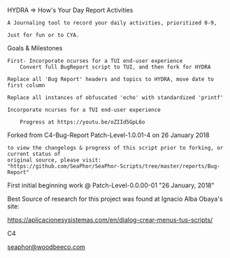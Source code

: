 HYDRA => How's Your Day Report Activities

	A Journaling tool to record your daily activities, prioritized 0-9, 

	Just for fun or to CYA.

Goals & Milestones

	First- Incorporate ncurses for a TUI end-user experience
		Convert full BugReport script to TUI, and then fork for HYDRA

	Replace all 'Bug Report' headers and topics to HYDRA, move date to first column

	Replace all instances of obfuscated 'echo' with standardized 'printf'

	Incorporate ncurses for a TUI end-user experience
		
		Progress at https://youtu.be/oZIId5GpL6o

Forked from C4-Bug-Report Patch-Level-1.0.01-4 on 26 January 2018

	to view the changelogs & progress of this script prior to forking, or current status of 
	original source, please visit:
	"https://github.com/SeaPhor/SeaPhor-Scripts/tree/master/reports/Bug-Report"

First initial beginning work @ Patch-Level-0.0.00-01  "26 January, 2018"

Best Source of research for this project was found at Ignacio Alba Obaya's site:

https://aplicacionesysistemas.com/en/dialog-crear-menus-tus-scripts/ 

C4

seaphor@woodbeeco.com
